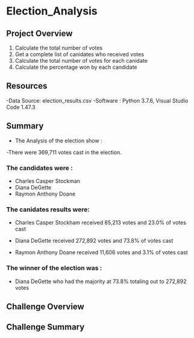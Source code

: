 # Election_Analysis
## Project Overview 

1. Calculate the total number of votes
2. Get a complete list of canidates who received votes
3. Calculate the total number of votes for each canidate 
4. Calculate the percentage won by each candidate 

## Resources
-Data Source: election_results.csv
-Software : Python 3.7.6, Visual Studio Code 1.47.3

## Summary
- The Analysis of the election show :

-There were 369,711 votes cast in the election.

### The candidates were :

- Charles Casper Stockman
- Diana DeGette
- Raymon Anthony Doane

### The canidates results were:

- Charles Casper Stockham received 85,213 votes and 23.0% of votes cast

- Diana DeGette received 272,892 votes and 73.8% of votes cast

- Raymon Anthony Doane received 11,606 votes and  3.1% of votes cast

### The winner of the election was :

- Diana DeGette who had the majority at 73.8% totaling out to 272,892 votes 

## Challenge Overview 

## Challenge Summary 

